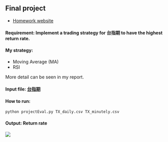 ## Final project
- [Homework website](http://mirlab.org/jang/courses/finTech/project/2019/)
#### Requirement: Implement a trading strategy for 台指期 to have the highest return rate.
#### My strategy:
- Moving Average (MA)
- RSI  

More detail can be seen in my report.
#### Input file: [台指期](https://www.taifex.com.tw/cht/3/dlFutPrevious30DaysSalesData)
#### How to run:
``python projectEval.py TX_daily.csv TX_minutely.csv``
#### Output: Return rate
![](https://i.imgur.com/xKfu6IZ.png)

